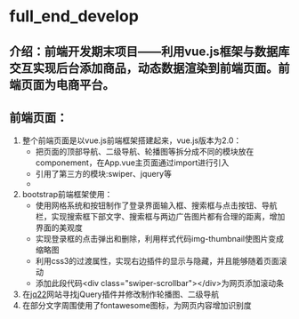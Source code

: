 # full_end_develop
## 介绍：前端开发期末项目——利用vue.js框架与数据库交互实现后台添加商品，动态数据渲染到前端页面。前端页面为电商平台。
## 前端页面：
1. 整个前端页面是以vue.js前端框架搭建起来，vue.js版本为2.0：
      * 把页面的顶部导航、二级导航、轮播图等拆分成不同的模块放在componement，在App.vue主页面通过import进行引入
      * 引用了第三方的模块:swiper、jquery等
      * 
2. bootstrap前端框架使用：
      * 使用网格系统和按钮制作了登录界面输入框、搜索框与点击按钮、导航栏，实现搜索框下部文字、搜索框与两边广告图片都有合理的距离，增加界面的美观度
      * 实现登录框的点击弹出和删除，利用样式代码img-thumbnail使图片变成缩略图
      * 利用css3的过渡属性，实现右边插件的显示与隐藏，并且能够随着页面滚动
      * 添加此段代码\<div class="swiper-scrollbar">\</div>为网页添加滚动条
3. 在[jq22](http://www.jq22.com/)网站寻找jQuery插件并修改制作轮播图、二级导航
4. 在部分文字周围使用了fontawesome图标，为网页内容增加识别度

